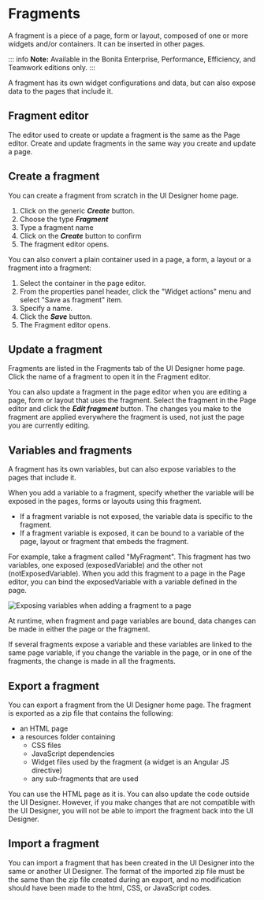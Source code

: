 # Fragments

A fragment is a piece of a page, form or layout, composed of one or more widgets and/or containers. It can be inserted in other pages.

::: info
**Note:** Available in the Bonita Enterprise, Performance, Efficiency, and Teamwork editions only.
:::

A fragment has its own widget configurations and data, but can also expose data to the pages that include it.

## Fragment editor

The editor used to create or update a fragment is the same as the Page editor. Create and update fragments in the same way you create and update a page. 

## Create a fragment

You can create a fragment from scratch in the UI Designer home page. 

1. Click on the generic **_Create_** button.
2. Choose the type **_Fragment_**
3. Type a fragment name
4. Click on the **_Create_** button to confirm
5. The fragment editor opens.

You can also convert a plain container used in a page, a form, a layout or a fragment into a fragment:

1. Select the container in the page editor.
2. From the properties panel header, click the "Widget actions" menu and select "Save as fragment" item.
3. Specify a name.
4. Click the **_Save_** button. 
5. The Fragment editor opens.

## Update a fragment

Fragments are listed in the Fragments tab of the UI Designer home page. Click the name of a fragment to open it in the Fragment editor.

You can also update a fragment in the page editor when you are editing a page, form or layout that uses the fragment. Select the fragment in the Page editor and click the **_Edit fragment_** button. The changes you make to the fragment are applied everywhere the fragment is used, not just the page you are currently editing. 

## Variables and fragments

A fragment has its own variables, but can also expose variables to the pages that include it.

When you add a variable to a fragment, specify whether the variable will be exposed in the pages, forms or layouts using this fragment.

* If a fragment variable is not exposed, the variable data is specific to the fragment.
* If a fragment variable is exposed, it can be bound to a variable of the page, layout or fragment that embeds the fragment. 

For example, take a fragment called "MyFragment". This fragment has two variables, one exposed (exposedVariable) and the other not (notExposedVariable). When you add this fragment to a page in the Page editor, you can bind the exposedVariable with a variable defined in the page.

![Exposing variables when adding a fragment to a page](images/images-6_0/fragment.png)

At runtime, when fragment and page variables are bound, data changes can be made in either the page or the fragment. 

If several fragments expose a variable and these variables are linked to the same page variable, if you change the variable in the page, or in one of the fragments, the change is made in all the fragments.

## Export a fragment

You can export a fragment from the UI Designer home page. The fragment is exported as a zip file that contains the following:

* an HTML page
* a resources folder containing
  * CSS files
  * JavaScript dependencies
  * Widget files used by the fragment (a widget is an Angular JS directive)
  * any sub-fragments that are used

You can use the HTML page as it is. You can also update the code outside the UI Designer. However, if you make changes that are not compatible with the UI Designer, you will not be able to import the fragment back into the UI Designer.

## Import a fragment 

You can import a fragment that has been created in the UI Designer into the same or another UI Designer. The format of the imported zip file must be the same than the zip file created during an export, and no modification should have been made to the html, CSS, or JavaScript codes.
